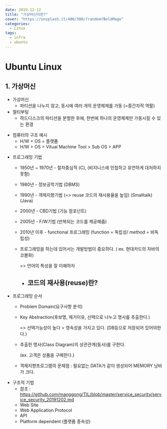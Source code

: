 ```yaml
---
date: 2019-12-12
title: "가상머신이란?"
cover: "https://unsplash.it/400/300/?random?BoldMage"
categories:
  - Linux
tags:
  - infra
  - ubuntu
---
```


# Ubuntu Linux

## 1. 가상머신

- 가상머신
  - 파티션을 나누지 않고, 동시에 여러 개의 운영체제를 가동 (=중간자적 역활)
- 멀티부팅
  - 하드디스크의 파티션을 분할한 후에, 한번에 하나의 운영체제만 가동시킬 수 있는 환경

* 컴퓨터의 구조 예시
  - H/W + OS = 플랫폼
  - H/W > OS > Vitual Machine Tool > Sub OS > APP

- 프로그래밍 기법

  - 1950년 ~ 1970년 - 절차중심적 (C), (비지니스에 민첩하고 유연하게 대처하지 못함)

  - 1980년 - 정보공학기법 (DBMS)

  - 1990년 - 객제지향기법 (=> reuse 코드의 재사용율을 높임) (Smalltalk) (Java)

  - 2000년 - CBD기법 (기능 컴포넌트)

  - 2005년 - F/W기법 (반복되는 코드를 제공해줌)

  - 2010년 이후 - functional 프로그래밍 (function = 독립성/ method = 비독립성)

  - 프로그래밍을 하는데 있어서는 개발방법이 중요하다. ( ex. 현대카드의 자바의 코볼화)

    => 언어의 특성을 잘 이해하자

    - ## 코드의 재사용(reuse)란?

- 프로그래밍 순서

  - Problem Domain(요구사항 분석)

  - Key Abstraction(후보명, 제거이유, 선택으로 나누고 명사를 추출한다.)

    => 선택가능성이 높다 = 영속성을 가지고 있다. (DB등으로 저장되어 있어야한다.)

  - 추출한 명사(Class Diagram)의 상관관계(동사)를 구한다.

    (ex. 고객은 상품을 구매한다.)

  - 객체지향프로그램의 문제점 : 필요없는 DATA가 같이 생성되어 MEMORY 낭비가 크다.

* 구조적 기법
  - 참조 : https://github.com/manggong/TIL/blob/master/service_security/service_security_20191202.md
  - Web Site
  - Web Application Protocol
  - API
  - Platform dependent (플랫폼 종속성)

